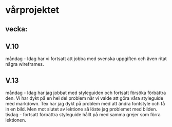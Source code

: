 # vårprojektet
## vecka:
## V.10
måndag - Idag har vi fortsatt att jobba med svenska uppgiften och även ritat några wireframes.
## V.13 
måndag - Idag har jag jobbat med styleguiden och fortsatt försöka förbättra den. Vi har dykt på en hel del problem när vi valde att göra våra styleguide med markdown. Tex har jag dykt på problem med att ändra fontstyle och få in en bild. Men mot slutet av lektione så löste jag problemet med bilden.  tisdag - fortsatt förbättra styleguide hållt på med samma grejer som förra lektionen.
